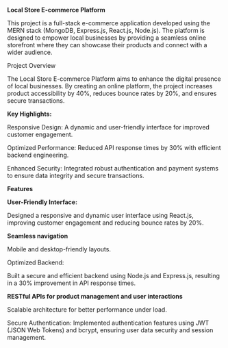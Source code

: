 **Local Store E-commerce Platform**  

This project is a full-stack e-commerce application developed using the MERN stack (MongoDB, Express.js, React.js, Node.js). The platform is designed to empower local businesses by providing a seamless online storefront where they can showcase their products and connect with a wider audience.  

Project Overview  

The Local Store E-commerce Platform aims to enhance the digital presence of local businesses. By creating an online platform, the project increases product accessibility by 40%, reduces bounce rates by 20%, and ensures secure transactions.  

**Key Highlights:**  

Responsive Design: A dynamic and user-friendly interface for improved customer engagement.  

Optimized Performance: Reduced API response times by 30% with efficient backend engineering.  

Enhanced Security: Integrated robust authentication and payment systems to ensure data integrity and secure transactions.  

**Features**  

**User-Friendly Interface:**  

Designed a responsive and dynamic user interface using React.js, improving customer engagement and reducing bounce rates by 20%.  


**Seamless navigation**  

Mobile and desktop-friendly layouts.  

Optimized Backend:  

Built a secure and efficient backend using Node.js and Express.js, resulting in a 30% improvement in API response times.  


**RESTful APIs for product management and user interactions**  

Scalable architecture for better performance under load.  

Secure Authentication:
Implemented authentication features using JWT (JSON Web Tokens) and bcrypt, ensuring user data security and session management.
